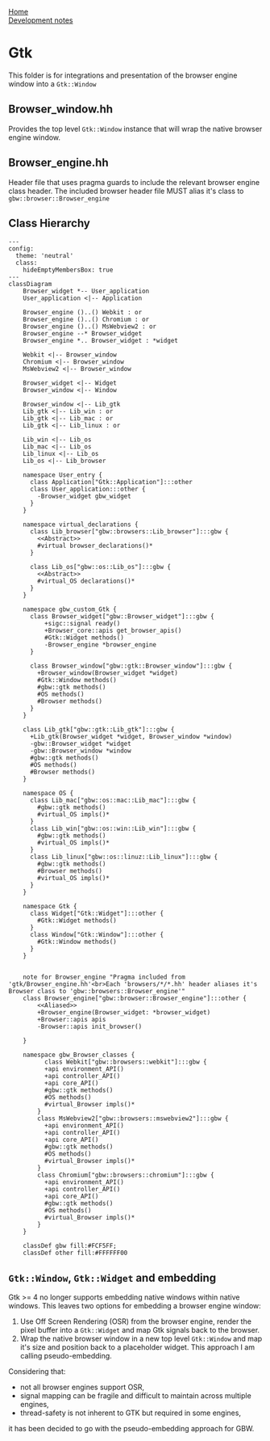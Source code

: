 [Home](../../#development)<br>
[Development notes](..)

# Gtk
This folder is for integrations and presentation of the browser engine window into a `Gtk::Window`

## Browser_window.hh
Provides the top level `Gtk::Window` instance that will wrap the native browser engine window.

## Browser_engine.hh
Header file that uses pragma guards to include the relevant browser engine class header. The included browser header file MUST alias it's class to `gbw::browser::Browser_engine`

## Class Hierarchy
```mermaid
---
config:
  theme: 'neutral'
  class:
    hideEmptyMembersBox: true
---
classDiagram
    Browser_widget *-- User_application
    User_application <|-- Application

    Browser_engine ()..() Webkit : or
    Browser_engine ()..() Chromium : or
    Browser_engine ()..() MsWebview2 : or
    Browser_engine --* Browser_widget
    Browser_engine *.. Browser_widget : *widget

    Webkit <|-- Browser_window
    Chromium <|-- Browser_window
    MsWebview2 <|-- Browser_window
    
    Browser_widget <|-- Widget
    Browser_window <|-- Window
    
    Browser_window <|-- Lib_gtk
    Lib_gtk <|-- Lib_win : or
    Lib_gtk <|-- Lib_mac : or
    Lib_gtk <|-- Lib_linux : or
    
    Lib_win <|-- Lib_os
    Lib_mac <|-- Lib_os
    Lib_linux <|-- Lib_os
    Lib_os <|-- Lib_browser
    
    namespace User_entry {
      class Application["Gtk::Application"]:::other
      class User_application:::other {
        -Browser_widget gbw_widget
      }
    }
    
    namespace virtual_declarations {
      class Lib_browser["gbw::browsers::Lib_browser"]:::gbw {
        <<Abstract>> 
        #virtual browser_declarations()*
      } 
      
      class Lib_os["gbw::os::Lib_os"]:::gbw {
        <<Abstract>>
        #virtual_OS declarations()*
      }
    }

    namespace gbw_custom_Gtk {
      class Browser_widget["gbw::Browser_widget"]:::gbw {
          +sigc::signal ready()
          +Browser_core::apis get_browser_apis()
          #Gtk::Widget methods()
          -Browser_engine *browser_engine
      }

      class Browser_window["gbw::gtk::Browser_window"]:::gbw {
        +Browser_window(Browser_widget *widget)
        #Gtk::Window methods()
        #gbw::gtk methods()
        #OS methods()
        #Browser methods()
      }
    }

    class Lib_gtk["gbw::gtk::Lib_gtk"]:::gbw {
      +Lib_gtk(Browser_widget *widget, Browser_window *window)
      -gbw::Browser_widget *widget
      -gbw::Browser_window *window
      #gbw::gtk methods()
      #OS methods()
      #Browser methods()
    }

    namespace OS {
      class Lib_mac["gbw::os::mac::Lib_mac"]:::gbw {
        #gbw::gtk methods()
        #virtual_OS impls()*
      }
      class Lib_win["gbw::os::win::Lib_win"]:::gbw {
        #gbw::gtk methods()
        #virtual_OS impls()*
      }
      class Lib_linux["gbw::os::linuz::Lib_linux"]:::gbw {
        #gbw::gtk methods()
        #Browser methods()
        #virtual_OS impls()*
      }
    }

    namespace Gtk {
      class Widget["Gtk::Widget"]:::other {
        #Gtk::Widget methods()
      }
      class Window["Gtk::Window"]:::other {
        #Gtk::Window methods()
      }
    }


    note for Browser_engine "Pragma included from 'gtk/Browser_engine.hh'<br>Each 'browsers/*/*.hh' header aliases it's Browser class to 'gbw::browsers::Browser_engine'"
    class Browser_engine["gbw::browser::Browser_engine"]:::other {
        <<Aliased>>
        +Browser_engine(Browser_widget: *browser_widget)
        +Browser::apis apis
        -Browser::apis init_browser()
        
    }

    namespace gbw_Browser_classes {
          class Webkit["gbw::browsers::webkit"]:::gbw {
          +api environment_API()
          +api controller_API()
          +api core_API()
          #gbw::gtk methods()
          #OS methods()
          #virtual_Browser impls()*
        }
        class MsWebview2["gbw::browsers::mswebview2"]:::gbw {
          +api environment_API()
          +api controller_API()
          +api core_API()
          #gbw::gtk methods()
          #OS methods()          
          #virtual_Browser impls()*
        }
        class Chromium["gbw::browsers::chromium"]:::gbw {
          +api environment_API()
          +api controller_API()
          +api core_API()
          #gbw::gtk methods()
          #OS methods()          
          #virtual_Browser impls()*
        }
    }

    classDef gbw fill:#FCF5FF; 
    classDef other fill:#FFFFFF00
```





    
    

    
    

    
    

## `Gtk::Window`, `Gtk::Widget` and embedding
Gtk >= 4 no longer supports embedding native windows within native windows. This leaves two options for embedding a browser engine window:
1) Use Off Screen Rendering (OSR) from the browser engine, render the pixel buffer into a `Gtk::Widget` and map Gtk signals back to the browser.
2) Wrap the native browser window in a new top level `Gtk::Window` and map it's size and position back to a placeholder widget. This approach I am calling pseudo-embedding.

Considering that:
- not all browser engines support OSR, 
- signal mapping can be fragile and difficult to maintain across multiple engines,
- thread-safety is not inherent to GTK but required in some engines,

it has been decided to go with the pseudo-embedding approach for GBW.
